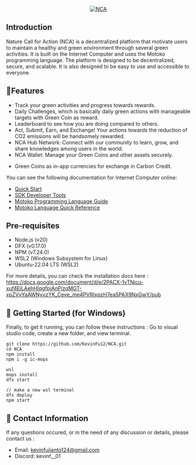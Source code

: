 <p align="center"><a href="https://identity.ic0.app" target="_blank" rel="noopener noreferrer"><img src="https://i.ibb.co.com/MsMwkvx/Logo-NCA.png" alt="NCA"></a></p>

## Introduction
Nature Call for Action (NCA) is a decentralized platform that motivate users to maintain a healthy and green environment through several green activities. It is built on the Internet Computer and uses the Motoko programming language. The platform is designed to be decentralized, secure, and scalable. It is also designed to be easy to use and accessible to everyone.

## 🚩Features
- Track your green activities and progress towards rewards.
- Daily Challenges, which is basically daily green actions with manageable targets with Green Coin as reward.
- Leaderboard to see how you are doing compared to others.
- Act, Submit, Earn, and Exchange! Your actions towards the reduction of CO2 emissions will be handsomely rewarded.
- NCA Hub Network: Connect with our community to learn, grow, and share knowledges among users in the world.
- NCA Wallet: Manage your Green Coins and other assets securely.

* Green Coins as in-app currencies for exchange in Carbon Credit.

You can see the following documentation for Internet Computer online:
- [Quick Start](https://internetcomputer.org/docs/current/developer-docs/setup/deploy-locally)
- [SDK Developer Tools](https://internetcomputer.org/docs/current/developer-docs/setup/install)
- [Motoko Programming Language Guide](https://internetcomputer.org/docs/current/motoko/main/motoko)
- [Motoko Language Quick Reference](https://internetcomputer.org/docs/current/motoko/main/language-manual)

## Pre-requisites
- Node.js (v20)
- DFX (v0.17.0)
- NPM (v7.24.0)
- WSL2 (Windows Subsystem for Linux)
- Ubuntu-22.04 LTS (WSL2)

For more details, you can check the installation docs here :
https://docs.google.com/document/d/e/2PACX-1vTNicu-xuf4EiLAehHIqgfpjAnPjzqMGT-xpZVvYaAWNyvzYK_Ceve_me4PVRIxpzH7ea5PAX9NxGwY/pub

## 📜 Getting Started (for Windows)
Finally, to get it running, you can follow these instructions :
Go to visual studio code, create a new folder, and view terminal.

```
git clone https://github.com/KevinFu12/NCA.git
cd NCA
npm install
npm i -g ic-mops

wsl
mops install
dfx start

// make a new wsl terminal
dfx deploy
npm start
```

## 📧 Contact Information
If any questions occured, or in the need of any discussion or details,
please contact us :
- Email: kevinfujianto124@gmail.com
- Discord: kevinf__01

